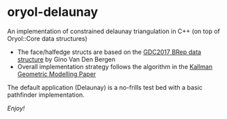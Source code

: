# oryol-delaunay

An implementation of constrained delaunay triangulation in C++ (on top of Oryol::Core data structures)
* The face/halfedge structs are based on the [GDC2017 BRep data structure][1] by Gino Van Den Bergen
* Overall implementation strategy follows the algorithm in the [Kallman Geometric Modelling Paper][2]

The default application (Delaunay) is a no-frills test bed with a basic pathfinder implementation.  

[1]: http://www.dtecta.com/files/GDC17_VanDenBergen_Gino_Brep_Triangle_Meshes.pdf
[2]: https://infoscience.epfl.ch/record/100269/files/Kallmann_and_al_Geometric_Modeling_03.pdf

_Enjoy!_
 



